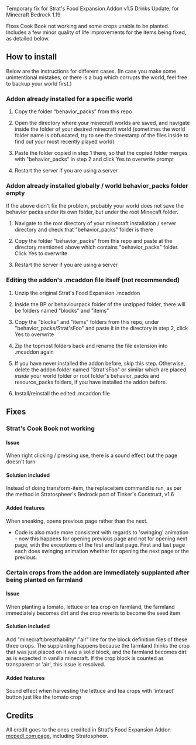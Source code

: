 Temporary fix for Strat's Food Expansion Addon v1.5 Drinks Update, for Minecraft Bedrock 1.19

Fixes Cook Book not working and some crops unable to be planted. Includes a few minor quality of life improvements for the items being fixed, as detailed below.

## How to install

Below are the instructions for different cases.
(In case you make some unintentional mistakes, or there is a bug which corrupts the world, feel free to backup your world first.)

### Addon already installed for a specific world

1. Copy the folder "behavior_packs" from this repo

2. Open the directory where your minecraft worlds are saved, and navigate inside the folder of your desired minecraft world (sometimes the world folder name is obfuscated, try to see the timestamp of the files inside to find out your most recently played world)

3. Paste the folder copied in step 1 there, so that the copied folder merges with "behavior_packs" in step 2 and click Yes to overwrite prompt

4. Restart the server if you are using a server

### Addon already installed globally / world behavior_packs folder empty

If the above didn't fix the problem, probably your world does not save the behavior packs under its own folder, but under the root Minecaft folder.

1. Navigate to the root directory of your minecraft installation / server directory and check that "behavior_packs" folder is there

2. Copy the folder "behavior_packs" from this repo and paste at the directory mentioned above which contains "behavior_packs" folder. Click Yes to overwrite

3. Restart the server if you are using a server

### Editing the addon's .mcaddon file itself (not recommended)

1. Unzip the original Strat's Food Expansion .mcaddon

2. Inside the BP or behaviourpack folder of the unzipped folder, there will be folders named "blocks" and "items"

3. Copy the "blocks" and "items" folders from this repo, under "behavior_packs/Strat'sFoo" and paste it in the directory in step 2, click Yes to overwrite

4. Zip the topmost folders back and rename the file extension into .mcaddon again

5. If you have never installed the addon before, skip this step. Otherwise, delete the addon folder named "Strat'sFoo" or similar which are placed *inside* your world folder or root folder's behavior_packs and resource_packs folders, if you have installed the addon before.

6. Install/reinstall the edited .mcaddon file

## Fixes

### Strat's Cook Book not working

#### Issue

When right clicking / pressing use, there is a sound effect but the page doesn't turn

#### Solution included

Instead of doing transform-item, the replaceitem command is run, as per the method in Stratospheer's Bedrock port of Tinker's Construct, v1.6

#### Added features

When sneaking, opens previous page rather than the next.

- Code is also made more consistent with regards to 'swinging' animation - now this happens for opening previous page and not for opening next page, with the exceptions of the first and last page. First and last page each does swinging animation whether for opening the next page or the previous.

### Certain crops from the addon are immediately supplanted after being planted on farmland

#### Issue

When planting a tomato, lettuce or tea crop on farmland, the farmland immediately becomes dirt and the crop reverts to become the seed item

#### Solution included

Add "minecraft:breathability":"air" line for the block definition files of these three crops. The supplanting happens because the farmland thinks the crop that was just placed on it was a solid block, and the farmland becomes dirt as is expected in vanilla minecraft. If the crop block is counted as transparent or 'air', this issue is resolved.

#### Added features

Sound effect when harvesting the lettuce and tea crops with 'interact' button just like the tomato crop

## Credits

All credit goes to the ones credited in Strat's Food Expansion Addon [mcpedl.com page](https://mcpedl.com/strat-s-food-expansion/), including Stratospheer.
